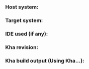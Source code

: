 ### Host system:

### Target system:

### IDE used (if any):

### Kha revision:

### Kha build output (Using Kha...):
